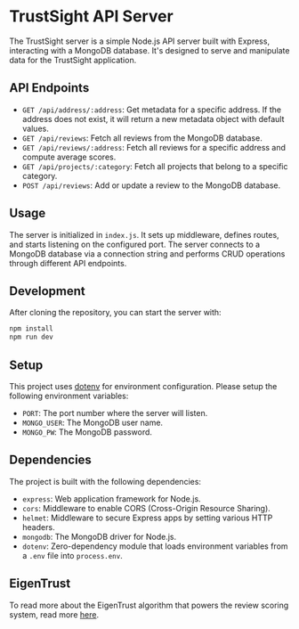 # TrustSight API Server

The TrustSight server is a simple Node.js API server built with Express, interacting with a MongoDB database. It's designed to serve and manipulate data for the TrustSight application.

## API Endpoints

- `GET /api/address/:address`: Get metadata for a specific address. If the address does not exist, it will return a new metadata object with default values.
- `GET /api/reviews`: Fetch all reviews from the MongoDB database.
- `GET /api/reviews/:address`: Fetch all reviews for a specific address and compute average scores.
- `GET /api/projects/:category`: Fetch all projects that belong to a specific category.
- `POST /api/reviews`: Add or update a review to the MongoDB database.

## Usage

The server is initialized in `index.js`. It sets up middleware, defines routes, and starts listening on the configured port. The server connects to a MongoDB database via a connection string and performs CRUD operations through different API endpoints.

## Development

After cloning the repository, you can start the server with:

```bash
npm install
npm run dev
```


## Setup

This project uses [dotenv](https://www.npmjs.com/package/dotenv) for environment configuration. Please setup the following environment variables:

- `PORT`: The port number where the server will listen.
- `MONGO_USER`: The MongoDB user name.
- `MONGO_PW`: The MongoDB password.

## Dependencies

The project is built with the following dependencies:

- `express`: Web application framework for Node.js.
- `cors`: Middleware to enable CORS (Cross-Origin Resource Sharing).
- `helmet`: Middleware to secure Express apps by setting various HTTP headers.
- `mongodb`: The MongoDB driver for Node.js.
- `dotenv`: Zero-dependency module that loads environment variables from a `.env` file into `process.env`.

## EigenTrust

To read more about the EigenTrust algorithm that powers the review scoring system, read more [here](/server/EIGENTRUST.md).